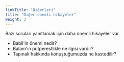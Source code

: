 ```yaml
---
linkTitle: "Diğerleri"
title: "Diğer önemli hikayeler"
weight: 3
---
```



Bazı soruları yanıtlamak için daha önemli hikayeler var
- Babil'in önemi nedir?
- Balam'ın putperestlikle ne ilgisi vardır?
- Tapınak hakkında konuştuğumuzda ne kastedilir?